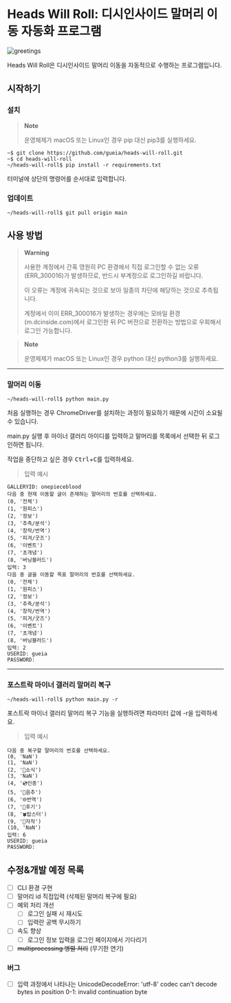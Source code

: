 # Heads Will Roll: 디시인사이드 말머리 이동 자동화 프로그램
![greetings](https://github.com/github/docs/actions/workflows/greetings.yml/badge.svg)

Heads Will Roll은 디시인사이드 말머리 이동을 자동적으로 수행하는 프로그램입니다.

## 시작하기
### 설치
> __Note__
> 
> 운영체제가 macOS 또는 Linux인 경우 pip 대신 pip3를 실행하세요.

```
~$ git clone https://github.com/gueia/heads-will-roll.git
~$ cd heads-will-roll
~/heads-will-roll$ pip install -r requirements.txt
```

터미널에 상단의 명령어를 순서대로 입력합니다.

### 업데이트
```
~/heads-will-roll$ git pull origin main 
```

## 사용 방법
> __Warning__
> 
> 사용한 계정에서 간혹 영원히 PC 환경에서 직접 로그인할 수 없는 오류(ERR_300016)가 발생하므로, 반드시 부계정으로 로그인하길 바랍니다.
> 
> 이 오류는 계정에 귀속되는 것으로 보아 일종의 차단에 해당하는 것으로 추측됩니다.
> 
> 계정에서 이미 ERR_300016가 발생하는 경우에는 모바일 환경(m.dcinside.com)에서 로그인한 뒤 PC 버전으로 전환하는 방법으로 우회해서 로그인 가능합니다.

> __Note__
> 
> 운영체제가 macOS 또는 Linux인 경우 python 대신 python3를 실행하세요.
***
### 말머리 이동
```
~/heads-will-roll$ python main.py
```

처음 실행하는 경우 ChromeDriver를 설치하는 과정이 필요하기 때문에 시간이 소요될 수 있습니다.

main.py 실행 후 마이너 갤러리 아이디를 입력하고 말머리를 목록에서 선택한 뒤 로그인하면 됩니다.

작업을 중단하고 싶은 경우 <kbd>Ctrl</kbd>+<kbd>C</kbd>를 입력하세요.

> 입력 예시
```
GALLERYID: onepieceblood
다음 중 현재 이동할 글이 존재하는 말머리의 번호를 선택하세요.
(0, '전체')
(1, '원피스')
(2, '정보')
(3, '추측/분석')
(4, '창작/번역')
(5, '피겨/굿즈')
(6, '이벤트')
(7, '초개념')
(8, '버닝블러드')
입력: 3
다음 중 글을 이동할 목표 말머리의 번호를 선택하세요.
(0, '전체')
(1, '원피스')
(2, '정보')
(3, '추측/분석')
(4, '창작/번역')
(5, '피겨/굿즈')
(6, '이벤트')
(7, '초개념')
(8, '버닝블러드')
입력: 2
USERID: gueia
PASSWORD: 
```
***
### 포스트락 마이너 갤러리 말머리 복구
```
~/heads-will-roll$ python main.py -r
```

포스트락 마이너 갤러리 말머리 복구 기능을 실행하려면 파라미터 값에 -r을 입력하세요.

> 입력 예시
```
다음 중 복구할 말머리의 번호를 선택하세요.
(0, 'NaN')
(1, 'NaN')
(2, '🔔소식')
(3, 'NaN')
(4, '💿인증')
(5, '🎵음추')
(6, '🌐번역')
(7, '📖후기')
(8, '🍀탑스터')
(9, '🎸자작')
(10, 'NaN')
입력: 6
USERID: gueia
PASSWORD: 
```

## 수정&개발 예정 목록
* [ ] CLI 환경 구현
* [ ] 말머리 id 직접입력 (삭제된 말머리 복구에 필요)
* [ ] 예외 처리 개선
  * [ ] 로그인 실패 시 재시도
  * [ ] 입력란 공백 무시하기
* [ ] 속도 향상
  * [ ] 로그인 정보 입력을 로그인 페이지에서 기다리기
* [ ] <s>multiprocessing 병렬 처리</s> (무기한 연기)
### 버그
* [ ] 입력 과정에서 나타나는 UnicodeDecodeError: 'utf-8' codec can't decode bytes in position 0-1: invalid continuation byte

